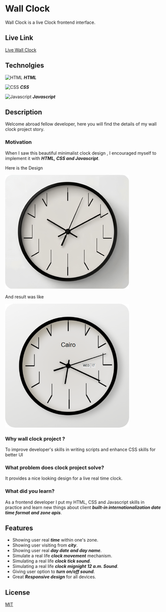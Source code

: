 # Wall Clock

Wall Clock is a live Clock frontend interface.

## Live Link
[Live Wall Clock](https://abdulrahmanhatem.github.io/wall-clock/)

## Technolgies 
![HTML](https://abdulrahmanhatem.github.io/tech-icons/icons/html.png) ***HTML*** 

![CSS](https://abdulrahmanhatem.github.io/tech-icons/icons/css.png) ***CSS*** 

![Javascript](https://abdulrahmanhatem.github.io/tech-icons/icons/javascript.png) ***Javascript*** 


## Description 
Welcome abroad fellow developer, here you will find the details of my wall clock project story.

### Motivation 
When I saw this beautiful minimalist clock design , I encouraged myself to implement it with ***HTML, CSS and Javascript***.

Here is the Design 

![Before](model-before.png)

And result was like 

![After](model-after.png)

### Why wall clock project ?

To improve developer's skills in writing scripts and enhance CSS skills for better UI

### What problem does clock project solve?

It provides a nice looking design for a live real time clock.

### What did you learn?
As a frontend developer I put my HTML, CSS and Javascript skills in practice and learn new things about client ***built-in internationalization date time format and zone apis***.


## Features
 - Showing user real ***time*** within one's zone.
 - Showing user visiting from ***city***.
 - Showing user real ***day date and day name***.
 - Simulate a real life ***clock movement*** mechanism.
 - Simulating a real life ***clock tick sound***.
 - Simulating a real life ***clock mignight 12 a.m. Sound***.
 - Giving user option to ***turn on/off sound***.
 - Great ***Responsive design*** for all devices.

 ## License
 [MIT](https://opensource.org/license/mit)












